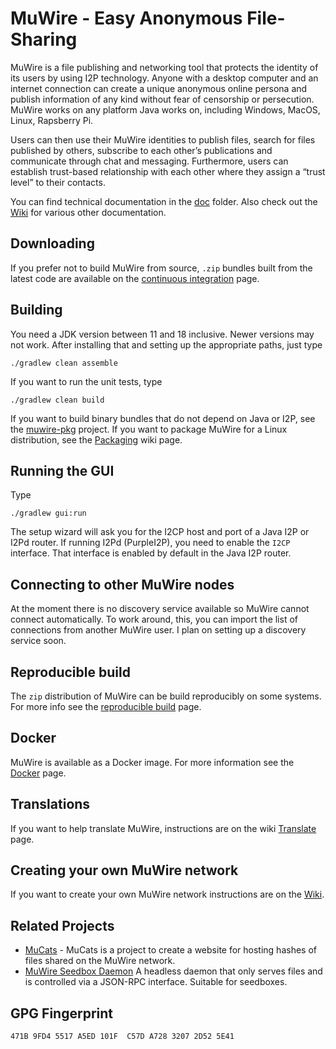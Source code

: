 # MuWire - Easy Anonymous File-Sharing

MuWire is a file publishing and networking tool that protects the identity of its users by using I2P technology. Anyone with a desktop computer and an internet connection can create a unique anonymous online persona and publish information of any kind without fear of censorship or persecution.  MuWire works on any platform Java works on, including Windows, MacOS, Linux, Rapsberry Pi. 

Users can then use their MuWire identities to publish files, search for files published by others, subscribe to each other’s publications and communicate through chat and messaging. Furthermore, users can establish trust-based relationship with each other where they assign a “trust level” to their contacts. 

You can find technical documentation in the [doc] folder.  Also check out the [Wiki] for various other documentation.

## Downloading

If you prefer not to build MuWire from source, `.zip` bundles built from the latest code are available on the [continuous integration] page.


## Building

You need a JDK version between 11 and 18 inclusive.  Newer versions may not work.  After installing that and setting up the appropriate paths, just type

```
./gradlew clean assemble
```

If you want to run the unit tests, type
```
./gradlew clean build
```

If you want to build binary bundles that do not depend on Java or I2P, see the [muwire-pkg] project.  If you want to package MuWire for a Linux distribution, see the [Packaging] wiki page.

## Running the GUI

Type
```
./gradlew gui:run
```

The setup wizard will ask you for the I2CP host and port of a Java I2P or I2Pd router.  If running I2Pd (PurpleI2P), you need to enable the `I2CP` interface.  That interface is enabled by default in the Java I2P router.

## Connecting to other MuWire nodes

At the moment there is no discovery service available so MuWire cannot connect automatically.  To work around, this, you can import the list of connections from another MuWire user.  I plan on setting up a discovery service soon.

## Reproducible build

The `zip` distribution of MuWire can be build reproducibly on some systems.  For more info see the [reproducible build] page.

## Docker

MuWire is available as a Docker image.  For more information see the [Docker] page.

## Translations
If you want to help translate MuWire, instructions are on the wiki [Translate] page.

## Creating your own MuWire network
If you want to create your own MuWire network instructions are on the [Wiki].

## Related Projects
* [MuCats] - MuCats is a project to create a website for hosting hashes of files shared on the MuWire network.
* [MuWire Seedbox Daemon](https://github.com/zlatinb/muwire-seedbox-daemon)  A headless daemon that only serves files and is controlled via a JSON-RPC interface.  Suitable for seedboxes.  


## GPG Fingerprint

```
471B 9FD4 5517 A5ED 101F  C57D A728 3207 2D52 5E41
```



[Default I2CP port]: https://geti2p.net/en/docs/ports
[Wiki]: https://github.com/zlatinb/muwire/wiki
[doc]: https://github.com/zlatinb/muwire/tree/master/doc
[muwire-pkg]: https://github.com/zlatinb/muwire-pkg 
[Packaging]: https://github.com/zlatinb/muwire/wiki/Packaging
[cli options]: https://github.com/zlatinb/muwire/wiki/CLI-Configuration-Options
[I2P Github]: https://github.com/i2p/i2p.i2p
[Plugin]: https://github.com/zlatinb/muwire/wiki/Plugin
[Docker]: https://github.com/zlatinb/muwire/wiki/Docker
[Translate]: https://wiki.localizationlab.org/index.php/MuWire
[jlesage/docker-baseimage-gui]: https://github.com/jlesage/docker-baseimage-gui
[Tracker]: https://github.com/zlatinb/muwire/wiki/Tracker-Daemon
[MuCats]: https://github.com/zlatinb/mucats
[reproducible build]: https://github.com/zlatinb/muwire/wiki/Reproducible-build
[continuous integration]: https://github.com/zlatinb/muwire/actions/workflows/gradle.yml
